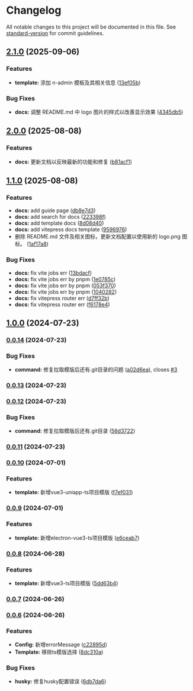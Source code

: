 # Changelog

All notable changes to this project will be documented in this file. See [standard-version](https://github.com/conventional-changelog/standard-version) for commit guidelines.

## [2.1.0](https://github.com/guizimo/said-cli/compare/v2.0.0...v2.1.0) (2025-09-06)


### Features

* **template:** 添加 n-admin 模板及其相关信息 ([13ef05b](https://github.com/guizimo/said-cli/commit/13ef05be20dd5a4f5fdc4a53a882ca634073739f))


### Bug Fixes

* **docs:** 调整 README.md 中 logo 图片的样式以改善显示效果 ([4345db5](https://github.com/guizimo/said-cli/commit/4345db5ea50508fc9eb20149575b14e68e0f1672))

## [2.0.0](https://github.com/guizimo/said-cli/compare/v1.1.0...v2.0.0) (2025-08-08)


### Features

* **docs:** 更新文档以反映最新的功能和修复 ([b81acf1](https://github.com/guizimo/said-cli/commit/b81acf1c1737aaaa83586740d52ad77887eea11e))

## [1.1.0](https://github.com/guizimo/said-cli/compare/v1.0.0...v1.1.0) (2025-08-08)


### Features

* **docs:** add guide page ([db8e7d3](https://github.com/guizimo/said-cli/commit/db8e7d391625a6903328e13fe5cc717b044e8b91))
* **docs:** add search for docs ([223398f](https://github.com/guizimo/said-cli/commit/223398f2880fe6273ca5428c86bc794a14c4209e))
* **docs:** add template docs ([8d08d40](https://github.com/guizimo/said-cli/commit/8d08d40db9e1aad5d947764cc2877c2f34534135))
* **docs:** add vitepress docs template ([9596976](https://github.com/guizimo/said-cli/commit/9596976eeb6ad02574cccae54ab1dc7428fe7bae))
* 删除 README.md 文件及相关图标，更新文档配置以使用新的 logo.png 图标。 ([1af17a8](https://github.com/guizimo/said-cli/commit/1af17a871101458d022014f0c1a6b5638c6c8bb4))


### Bug Fixes

* **docs:** fix vite jobs err ([13bdacf](https://github.com/guizimo/said-cli/commit/13bdacf1a8691ce12a78bf0b8ac9cf061a95369f))
* **docs:** fix vite jobs err by pnpm ([1e0785c](https://github.com/guizimo/said-cli/commit/1e0785c1336a643249a13306757c4e8b2ed53157))
* **docs:** fix vite jobs err by pnpm ([053f370](https://github.com/guizimo/said-cli/commit/053f370d58807838385b00dd946cb58efcab0afe))
* **docs:** fix vite jobs err by pnpm ([1040282](https://github.com/guizimo/said-cli/commit/104028237e5c86c3d37427f8371d681d4f126e99))
* **docs:** fix vitepress router err ([d7ff32b](https://github.com/guizimo/said-cli/commit/d7ff32bfda267b7da3d01d5c3b557f15b37378c8))
* **docs:** fix vitepress router err ([f6178e4](https://github.com/guizimo/said-cli/commit/f6178e44a717324acecca4081604662eb55c15e3))

## [1.0.0](https://github.com/guizimo/said-cli/compare/v0.0.14...v1.0.0) (2024-07-23)

### [0.0.14](https://github.com/guizimo/said-cli/compare/v0.0.13...v0.0.14) (2024-07-23)


### Bug Fixes

* **command:** 修复拉取模版后还有.git目录的问题 ([a02d6ea](https://github.com/guizimo/said-cli/commit/a02d6ea4a53d4b479cc3b7b1b9cd735e5c48748c)), closes [#3](https://github.com/guizimo/said-cli/issues/3)

### [0.0.13](https://github.com/guizimo/said-cli/compare/v0.0.12...v0.0.13) (2024-07-23)

### [0.0.12](https://github.com/guizimo/said-cli/compare/v0.0.11...v0.0.12) (2024-07-23)


### Bug Fixes

* **command:** 修复拉取模版后还有.git目录 ([56d3722](https://github.com/guizimo/said-cli/commit/56d37221c84302a0ef2c7b7c05ac189cf97a8a01))

### [0.0.11](https://github.com/guizimo/said-cli/compare/v0.0.10...v0.0.11) (2024-07-23)

### [0.0.10](https://github.com/guizimo/said-cli/compare/v0.0.9...v0.0.10) (2024-07-01)


### Features

* **template:** 新增vue3-uniapp-ts项目模版 ([f7ef031](https://github.com/guizimo/said-cli/commit/f7ef0318dce07cbd97fc6877fd3ebc46fbc41a51))

### [0.0.9](https://github.com/guizimo/said-cli/compare/v0.0.8...v0.0.9) (2024-07-01)


### Features

* **template:** 新增electron-vue3-ts项目模版 ([e6ceab7](https://github.com/guizimo/said-cli/commit/e6ceab7f169e3f0e23e3c74a7bda26ff72309351))

### [0.0.8](https://github.com/guizimo/said-cli/compare/v0.0.7...v0.0.8) (2024-06-28)


### Features

* **template:** 新增vue3-ts项目模版 ([5dd63b4](https://github.com/guizimo/said-cli/commit/5dd63b467257a518dabd4c7b174af013a0b9e3e4))

### [0.0.7](https://github.com/guizimo/said-cli/compare/v0.0.6...v0.0.7) (2024-06-26)

### [0.0.6](https://github.com/guizimo/said-cli/compare/v0.0.5...v0.0.6) (2024-06-26)


### Features

* **Config:** 新增errorMessage ([c22895d](https://github.com/guizimo/said-cli/commit/c22895d0c5302109d0ee39a1bd0b74f8707fb87a))
* **Template:** 移除ts模版选择 ([8dc310a](https://github.com/guizimo/said-cli/commit/8dc310a06a2d753acad0b505d70a8d82887fcbe9))


### Bug Fixes

* **husky:** 修复husky配置错误 ([6db7da6](https://github.com/guizimo/said-cli/commit/6db7da6d2863af7e6965ed90c272981bdb591f37))

